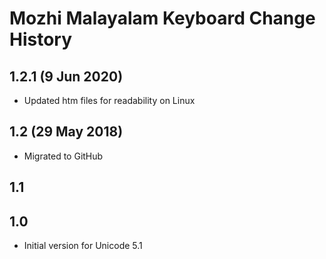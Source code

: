 Mozhi Malayalam Keyboard Change History
=======================

1.2.1 (9 Jun 2020)
-------------------
* Updated htm files for readability on Linux

1.2 (29 May 2018)
-----------------
* Migrated to GitHub

1.1
-----------------

1.0
-----------------
* Initial version for Unicode 5.1
